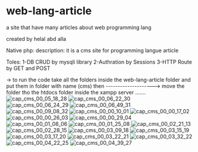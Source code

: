 # web-lang-article
a site that have many articles about web programming lang

created by helal abd alla 


Native php:
description:
it is a cms site for programming langue article

Toles:
1-DB CRUD by mysqli library
2-Authration by Sessions
3-HTTP Route by GET and POST


-> to run the code take all the folders inside the web-lang-article folder and put them in folder with name (cms) then --------------------> move the folder tho the htdocs folder inside the xampp server .......
![cap_cms_00_05_18_28](https://user-images.githubusercontent.com/86072219/211141266-0ee79c11-962f-40b2-a6a2-9cbde842b99d.jpg)
![cap_cms_00_06_22_30](https://user-images.githubusercontent.com/86072219/211141268-cf62ee23-1eeb-4146-98e9-046c31c15c36.jpg)
![cap_cms_00_06_24_29](https://user-images.githubusercontent.com/86072219/211141269-3add2849-109a-4156-9940-72f0d8395374.jpg)
![cap_cms_00_06_49_31](https://user-images.githubusercontent.com/86072219/211141270-a90f0cba-8320-45b5-9d25-c87e2aadbb43.jpg)
![cap_cms_00_09_08_32](https://user-images.githubusercontent.com/86072219/211141271-dab22be5-0432-445b-8593-fa6819574438.jpg)
![cap_cms_00_00_10_01](https://user-images.githubusercontent.com/86072219/211141274-3ee685f4-2952-4561-ab75-bedb87ae3643.jpg)
![cap_cms_00_00_17_02](https://user-images.githubusercontent.com/86072219/211141276-6a64027c-25ab-4ff5-ad45-7a6049e8e8d5.jpg)
![cap_cms_00_00_26_03](https://user-images.githubusercontent.com/86072219/211141278-294cc08c-c4cb-4501-a00d-9a61aff11ce0.jpg)
![cap_cms_00_00_29_04](https://user-images.githubusercontent.com/86072219/211141279-4ddd7d0f-cc3d-4596-b451-caa2468ed78f.jpg)
![cap_cms_00_01_08_06](https://user-images.githubusercontent.com/86072219/211141280-18855bdf-195a-49d4-b93c-05a14e1483ed.jpg)
![cap_cms_00_01_25_08](https://user-images.githubusercontent.com/86072219/211141281-86b8c266-2d7e-4981-b24d-0093f7738cef.jpg)
![cap_cms_00_02_21_13](https://user-images.githubusercontent.com/86072219/211141283-7c84e2fb-55ba-41b5-ae42-c90031a797f7.jpg)
![cap_cms_00_02_28_15](https://user-images.githubusercontent.com/86072219/211141285-f2c56c00-de30-4a47-b599-87a7afee50f2.jpg)
![cap_cms_00_03_09_18](https://user-images.githubusercontent.com/86072219/211141288-e9d7b358-8db1-43e3-aeb0-10b3ce31bf35.jpg)
![cap_cms_00_03_15_19](https://user-images.githubusercontent.com/86072219/211141290-67ae0d54-3a93-4bde-96f1-f5e7249ef68b.jpg)
![cap_cms_00_03_17_20](https://user-images.githubusercontent.com/86072219/211141293-2375831e-cbc8-4475-96b6-ca882030ac6e.jpg)
![cap_cms_00_03_22_21](https://user-images.githubusercontent.com/86072219/211141294-695fb792-3ce7-4f25-b494-9cb7ca6aff09.jpg)
![cap_cms_00_03_32_22](https://user-images.githubusercontent.com/86072219/211141295-10d7b13b-ec7c-42a9-99d2-165c5023c7e0.jpg)
![cap_cms_00_04_22_25](https://user-images.githubusercontent.com/86072219/211141296-1237fa62-a49d-4789-be99-b8998121aef5.jpg)
![cap_cms_00_04_39_27](https://user-images.githubusercontent.com/86072219/211141298-e70b8197-03a4-4b2f-8951-ca7f4720e35a.jpg)
